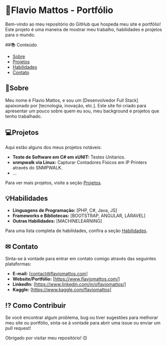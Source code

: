 # 📜Flavio Mattos - Portfólio

Bem-vindo ao meu repositório do GitHub que hospeda meu site e portfólio! Este projeto é uma maneira de mostrar meu trabalho, habilidades e projetos para o mundo.

##📚 Conteúdo

- [Sobre](#sobre)
- [Projetos](#projetos)
- [Habilidades](#habilidades)
- [Contato](#contato)

## 💱Sobre

Meu nome é Flavio Mattos, e sou um [Desenvolvedor Full Stack] apaixonado por [tecnologia, inovação, etc.]. Este site foi criado para apresentar um pouco sobre quem eu sou, meu background e projetos que tenho trabalhado.

## 💻Projetos

Aqui estão alguns dos meus projetos notáveis:

- **Teste de Software em C# em xUNIT:** Testes Unitarios.
- **snmpwalk via Linux:** Capturar Contadores Físicos em IP Printers através do SNMPWALK.
- ...

Para ver mais projetos, visite a seção [Projetos](./projetos).

## 💡Habilidades

- **Linguagens de Programação:** [PHP, C#, Java, JS]
- **Frameworks e Bibliotecas:** [BOOTSTRAP, ANGULAR, LÁRAVEL]
- **Outras Habilidades:** [MACHINELEARNING]

Para uma lista completa de habilidades, confira a seção [Habilidades](./habilidades).

## ✉ Contato

Sinta-se à vontade para entrar em contato comigo através das seguintes plataformas:

- **E-mail:** [contact@flaviomattos.com]
- **Website/Portfólio:** [https://www.flaviomattos.com/]
- **LinkedIn:** [https://www.linkedin.com/in/oflaviomattos/]
- **Kaggle:** [https://www.kaggle.com/flaviomattos]

## ⁉ Como Contribuir

Se você encontrar algum problema, bug ou tiver sugestões para melhorar meu site ou portfólio, sinta-se à vontade para abrir uma issue ou enviar um pull request!

Obrigado por visitar meu repositório! 😊

